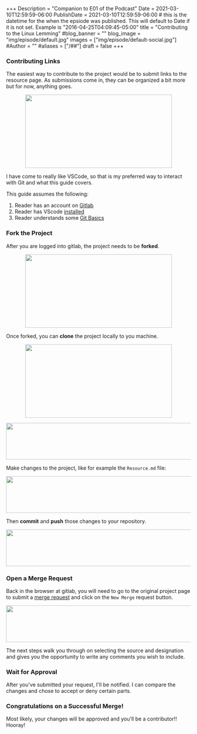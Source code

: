 +++
Description = "Companion to E01 of the Podcast"
Date = 2021-03-10T12:59:59-06:00
PublishDate = 2021-03-10T12:59:59-06:00 # this is the datetime for the when the epsiode was published. This will default to Date if it is not set. Example is "2016-04-25T04:09:45-05:00"
title = "Contributing to the Linux Lemming"
#blog_banner = ""
blog_image = "img/episode/default.jpg"
images = ["img/episode/default-social.jpg"]
#Author = ""
#aliases = ["/##"]
draft = false
+++
### Contributing Links
The easiest way to contribute to the project would be to submit links to the resource page. As submissions come in, they can be organized a bit more but for now, anything goes.
<p style="text-align:center;"> <img src="https://linuxlemming.com/img/episode/E01/links.png" height="200" width="400" />

I have come to really like VSCode, so that is my preferred way to interact with Git and what this guide covers.

This guide assumes the following:
1. Reader has an account on [Gitlab](https://about.gitlab.com/)
2. Reader has VScode [installed](https://code.visualstudio.com/download)
3. Reader understands some [Git Basics](https://discourse.destinationlinux.network/t/following-along-with-dln-git-spotlight/3072)

### Fork the Project
After you are logged into gitlab, the project needs to be **forked**.
<p style="text-align:center;"> <img src="https://linuxlemming.com/img/episode/E01/fork.png" height="200" width="400" />

Once forked, you can **clone** the project locally to you machine.
<p style="text-align:center;"> <img src="https://linuxlemming.com/img/episode/E01/clone.png" height="200" width="400" />

<p style="text-align:center;"> <img src="https://linuxlemming.com/img/episode/E01/vsclone.png" height="100" width="800" />

Make changes to the project, like for example the `Resource.md` file:
<p style="text-align:center;"> <img src="https://linuxlemming.com/img/episode/E01/resources.png" height="100" width="800" />

Then **commit** and **push** those changes to your repository.
<p style="text-align:center;"> <img src="https://linuxlemming.com/img/episode/E01/push.png" height="100" width="800" />

### Open a Merge Request
Back in the browser at gitlab, you will need to go to the original project page to submit a [merge request](https://gitlab.com/rastacalavera/linuxlemming/-/merge_requests) and click on the `New Merge` request button.
<p style="text-align:center;"> <img src="https://linuxlemming.com/img/episode/E01/merge.png" height="100" width="800" />

The next steps walk you through on selecting the source and designation and gives you the opportunity to write any comments you wish to include.

### Wait for Approval
After you've submitted your request, I'll be notified. I can compare the changes and chose to accept or deny certain parts.

### Congratulations on a Successful Merge!
Most likely, your changes will be approved and you'll be a contributor!! Hooray!
